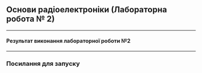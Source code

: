 ## Основи радіоелектроніки (Лабораторна робота № 2) 
---
#### Результат виконання лабораторної роботи №2
---
### Посилання для запуску
